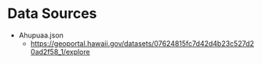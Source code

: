# Data Sources

- Ahupuaa.json
  - https://geoportal.hawaii.gov/datasets/07624815fc7d42d4b23c527d20ad2f58_1/explore